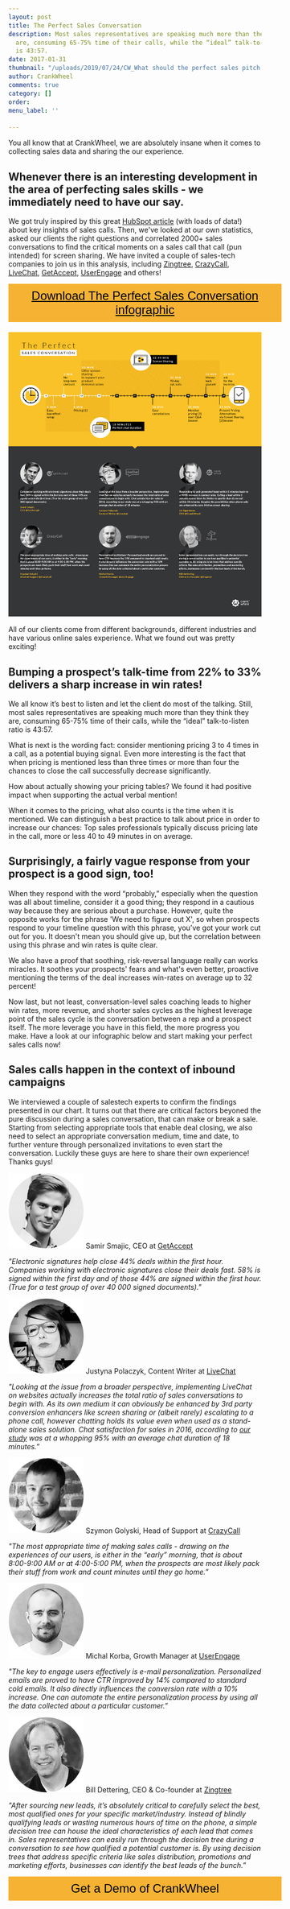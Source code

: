 ```yaml
---
layout: post
title: The Perfect Sales Conversation
description: Most sales representatives are speaking much more than they think they
  are, consuming 65-75% time of their calls, while the “ideal” talk-to-listen ratio
  is 43:57.
date: 2017-01-31
thumbnail: "/uploads/2019/07/24/CW_What should the perfect sales pitch include.jpg"
author: CrankWheel
comments: true
category: []
order: 
menu_label: ''

---
```

You all know that at CrankWheel, we are absolutely insane when it comes to collecting sales data and sharing the our experience.

## Whenever there is an interesting development in the area of perfecting sales skills - we immediately need to have our say.

We got truly inspired by this great [HubSpot article](https://blog.hubspot.com/sales/best-sales-calls-25537-calls) (with loads of data!) about key insights of sales calls. Then, we've looked at our own statistics, asked our clients the right questions and correlated 2000+ sales conversations to find the critical moments on a sales call that call (pun intended) for screen sharing. We have invited a couple of sales-tech companies to join us in this analysis,
including [Zingtree](https://zingtree.com/), [CrazyCall](https://crazycall.com/), [LiveChat](https://www.livechatinc.com), [GetAccept](https://www.getaccept.com/), [UserEngage](https://userengage.io) and others!

<div class="btn-signup"><a href="/sign-up-to-download/">Download The Perfect Sales Conversation infographic</a></div>
<div class="wp-caption aligncenter noLightbox">
<img class="responsive-img" src="/static/images/posts/2017-01-31-the-perfect-sales-conversation/the-perfect-sales-conversation.jpg" alt="Sales Infographic" />
</div>

All of our clients come from different backgrounds, different industries and have various online sales experience. What we found out was pretty exciting!

## Bumping a prospect’s talk-time from 22% to 33% delivers a sharp increase in win rates!

We all know it’s best to listen and let the client do most of the talking. Still, most sales representatives are speaking much more than they think they are, consuming 65-75% time of their calls, while the “ideal” talk-to-listen ratio is 43:57.

What is next is the wording fact: consider mentioning pricing 3 to 4 times in a call, as a potential buying signal. Even more interesting is the fact that when pricing is mentioned less than three times or more than four the chances to close the call successfully decrease significantly.

How about actually showing your pricing tables? We found it had positive impact when supporting the actual verbal mention!

When it comes to the pricing, what also counts is the time when it is mentioned. We can distinguish a best practice to talk about price in order to increase our chances: Top sales professionals typically discuss pricing late in the call, more or less 40 to 49 minutes in on average.

## Surprisingly, a fairly vague response from your prospect is a good sign, too!

When they respond with the word “probably,” especially when the question was all about timeline, consider it a good thing; they respond in a cautious way because they are serious about a purchase.
However, quite the opposite works for the phrase 'We need to figure out X', so when prospects respond to your timeline question with this phrase, you’ve got your work cut out for you. It doesn't mean you should give up, but the correlation between using this phrase and win rates is quite clear.

We also have a proof that soothing, risk-reversal language really can works miracles.
It soothes your prospects' fears and what's even better, proactive mentioning the terms of the deal increases win-rates on average up to 32 percent!

Now last, but not least, conversation-level sales coaching leads to higher win rates, more revenue, and shorter sales cycles as the highest leverage point of the sales cycle is the conversation between a rep and a prospect itself. The more leverage you have in this field, the more progress you make.
Have a look at our infographic below and start making your perfect sales calls now!

## Sales calls happen in the context of inbound campaigns

We interviewed a couple of salestech experts to confirm the findings presented in our chart. It turns out that there are critical factors beyoned the pure discussion during a sales conversation, that can make or break a sale. Starting from selecting appropriate tools that enable deal closing, we also need to select an appropriate conversation medium, time and date, to further venture through personalized invitations to even start the conversation. Luckily these guys are here to share their own experience! Thanks guys!

<img class="size-medium" src="/static/images/posts/2017-01-31-the-perfect-sales-conversation/CW_Samir_photo.png" alt="Samir from GetAccept" width="150" height="150" /> Samir Smajic, CEO at [GetAccept](https://www.getaccept.com/)

<em>"Electronic signatures help close 44% deals within the first hour. Companies working with electronic signatures close their deals fast. 58% is signed within the first day and of those 44% are signed within the first hour. (True for a test group of over 40 000 signed documents)."
</em>

<img class="size-medium" src="/static/images/posts/2017-01-31-the-perfect-sales-conversation/CW_Justyna_photo.png" alt="Justyna from LiveChat" width="150" height="150" /> Justyna Polaczyk, Content Writer at [LiveChat](https://www.livechatinc.com/)

<em>"Looking at the issue from a broader perspective, implementing LiveChat on websites actually increases the total ratio of sales conversations to begin with. As its own medium it can obviously be enhanced by 3rd party conversion enhancers like screen sharing or (albeit rarely) escalating to a phone call, however chatting holds its value even when used as a stand-alone sales solution. Chat satisfaction for sales in 2016, according to [our study](https://www.livechatinc.com/benchmark/) was at a whopping 95% with an average chat duration of 18 minutes.”
</em>

<img class="size-medium" src="/static/images/posts/2017-01-31-the-perfect-sales-conversation/CW_Szymon_photo.png" alt="Szymon from CrazyCall" width="150" height="150" /> Szymon Golyski, Head of Support at [CrazyCall](https://www.crazycall.com/)

<em>"The most appropriate time of making sales calls - drawing on the experiences of our users, is either in the “early” morning, that is about 8:00-9:00 AM or at 4:00-5:00 PM, when the prospects are most likely pack their stuff from work and count minutes until they go home.”
</em>

<img class="size-medium" src="/static/images/posts/2017-01-31-the-perfect-sales-conversation/CW_Michal_photo.png" alt="Michal from UserEngage" width="150" height="150" /> Michal Korba, Growth Manager at [UserEngage](https://www.userengage.com/)

<em>"The key to engage users effectively is e-mail personalization. Personalized emails are proved to have CTR improved by 14% compared to standard cold emails. It also directly influences the conversion rate with a 10% increase. One can automate the entire personalization process by using all the data collected about a particular customer.”
</em>

<img class="size-medium" src="/static/images/posts/2017-01-31-the-perfect-sales-conversation/CW_Ariel_photo.png" alt="Bill from Zingtree" width="150" height="150" /> Bill Dettering, CEO & Co-founder at [Zingtree](http://www.Zingtree.com/)

<em>"After sourcing new leads, it’s absolutely critical to carefully select the best, most qualified ones for your specific market/industry. Instead of blindly qualifying leads or wasting numerous hours of time on the phone, a simple decision tree can house the ideal characteristics of each lead that comes in. Sales representatives can easily run through the decision tree during a conversation to see how qualified a potential customer is. By using decision trees that address specific criteria like sales distribution, promotions and marketing efforts, businesses can identify the best leads of the bunch.”
</em>





<style>
	.btn-signup {
		padding-top: 11px !important;
		border-radius: 0px !important;
		background-color: #f6b333;
		text-align: center;
		padding: 10px 20px !important;
		border: 0px !important;
		width: 100%;
		margin-bottom: 20px;
	}
	.btn-signup a {
		color: black !important;
		font-family: 'Titillium Web', sans-serif;
		font-size: 24px !important;
		font-weight: normal !important;
	}
</style>
<div class="btn-signup"><a style="cursor: pointer;" class="crankwheel-com-showu-launch-button">Get a Demo of CrankWheel</a></div>